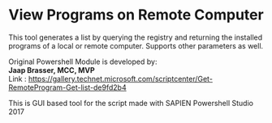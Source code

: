 # View Programs on Remote Computer
This tool generates a list by querying the registry and returning the installed programs of a local or remote computer. Supports other parameters as well.

Original Powershell Module is developed by:<br/>
<b>Jaap Brasser, MCC, MVP</b><br/>
Link : <a href="https://gallery.technet.microsoft.com/scriptcenter/Get-RemoteProgram-Get-list-de9fd2b4" target="_blank">https://gallery.technet.microsoft.com/scriptcenter/Get-RemoteProgram-Get-list-de9fd2b4</a>

This is GUI based tool for the script made with SAPIEN Powershell Studio 2017
